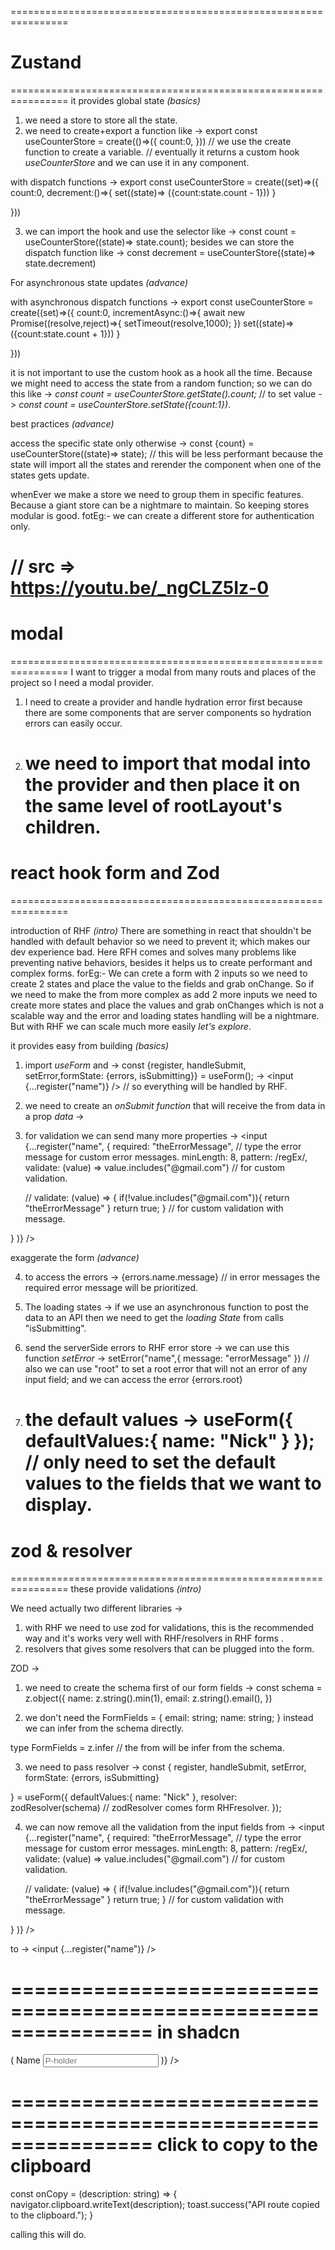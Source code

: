 ================================================================

# Zustand

================================================================
it provides global state _(basics)_

1. we need a store to store all the state.
2. we need to create+export a function like -> export const useCounterStore = create<propsType>(()=>({
   count:0,
   }))
   // we use the create function to create a variable.
   // eventually it returns a custom hook _useCounterStore_ and we can use it in any component.

with dispatch functions -> export const useCounterStore = create<propsType>((set)=>({
count:0,
decrement:()=>{
set((state)=> ({count:state.count - 1}))
}

}))

3. we can import the hook and use the selector like -> const count = useCounterStore((state)=> state.count);
   besides we can store the dispatch function like -> const decrement = useCounterStore((state)=> state.decrement)

For asynchronous state updates _(advance)_

with asynchronous dispatch functions -> export const useCounterStore = create<propsType>((set)=>({
count:0,
incrementAsync:()=>{
await new Promise((resolve,reject)=>{
setTimeout(resolve,1000);
})
set((state)=> ({count:state.count + 1}))
}

}))

it is not important to use the custom hook as a hook all the time. Because we might need to access the state from a random function; so we can do this like -> _const count = useCounterStore.getState().count;_
// to set value -> _const count = useCounterStore.setState({count:1})_.

best practices _(advance)_

access the specific state only otherwise -> const {count} = useCounterStore((state)=> state); // this will be less performant because the state will import all the states and rerender the component when one of the states gets update.

whenEver we make a store we need to group them in specific features. Because a giant store can be a nightmare to maintain.
So keeping stores modular is good. fotEg:- we can create a different store for authentication only.

# // src => https://youtu.be/_ngCLZ5Iz-0

# modal

================================================================
I want to trigger a modal from many routs and places of the project so I need a modal provider.

1. I need to create a provider and handle hydration error first because there are some components that are server components so hydration errors can easily occur.
2. # we need to import that modal into the provider and then place it on the same level of rootLayout's children.

# react hook form and Zod

================================================================

introduction of RHF _(intro)_
There are something in react that shouldn't be handled with default behavior so we need to prevent it; which makes our dev experience bad. Here RFH comes and solves many problems like preventing native behaviors, besides it helps us to create performant and complex forms.
forEg:- We can crete a form with 2 inputs so we need to create 2 states and place the value to the fields and grab onChange. So if we need to make the from more complex as add 2 more inputs we need to create more states and place the values and grab onChanges which is not a scalable way and the error and loading states handling will be a nightmare. But with RHF we can scale much more easily _let's explore_.

it provides easy from building _(basics)_

1. import _useForm_ and -> const {register, handleSubmit, setError,formState: {errors, isSubmitting}} = useForm<FormFieldsInterface>();
   -> <input {...register("name")} /> // so everything will be handled by RHF.

2. we need to create an _onSubmit function_ that will receive the from data in a prop _data_ -> <form onSubmit={handleSubmit(onsubmitFunction)}>

3. for validation we can send many more properties
   -> <input {...register("name",
   {
   required: "theErrorMessage", // type the error message for custom error messages.
   minLength: 8,
   pattern: /regEx/,
   validate: (value) => value.includes("@gmail.com") // for custom validation.

   // validate: (value) => {
   if(!value.includes("@gmail.com")){
   return "theErrorMessage"
   }
   return true;
   } // for custom validation with message.

}
)} />

exaggerate the form _(advance)_

4. to access the errors -> {errors.name.message} // in error messages the required error message will be prioritized.
5. The loading states -> if we use an asynchronous function to post the data to an API then we need to get the _loading State_ from calls "isSubmitting".

6. send the serverSide errors to RHF error store -> we can use this function _setError_ -> setError("name",{
   message: "errorMessage"
   })
   // also we can use "root" to set a root error that will not an error of any input field; and we can access the error {errors.root}

7. the default values -> useForm<FormFieldsInterface>({
   defaultValues:{
   name: "Nick"
   }
   });
   // only need to set the default values to the fields that we want to display.
   ================================================================

# zod & resolver

================================================================
these provide validations _(intro)_

We need actually two different libraries ->

1. with RHF we need to use zod for validations, this is the recommended way and it's works very well with RHF/resolvers in RHF forms .
2. resolvers that gives some resolvers that can be plugged into the form.

ZOD ->

1. we need to create the schema first of our form fields
   -> const schema = z.object({
   name: z.string().min(1),
   email: z.string().email(),
   })

2. we don't need the FormFields = { email: string; name: string; } instead we can infer from the schema directly.

type FormFields = z.infer<typeof schema> // the from will be infer from the schema.

3. we need to pass resolver ->
   const {
   register,
   handleSubmit,
   setError,
   formState: {errors, isSubmitting}

} = useForm<FormFieldsInterface>({
defaultValues:{
name: "Nick"
},
resolver: zodResolver(schema) // zodResolver comes form RHFresolver.
});

4. we can now remove all the validation from the input fields
   from -> <input {...register("name",
   {
   required: "theErrorMessage", // type the error message for custom error messages.
   minLength: 8,
   pattern: /regEx/,
   validate: (value) => value.includes("@gmail.com") // for custom validation.

   // validate: (value) => {
   if(!value.includes("@gmail.com")){
   return "theErrorMessage"
   }
   return true;
   } // for custom validation with message.

}
)} />

to -> <input {...register("name")} />

================================================================
in shadcn
================================================================

<Form {...form} >
<form onSubmit={form.handleSubmit(onSubmit)}>
<FormField
control={form.control}
name="name"
render={({ field }) => (
<FormItem >
<FormLabel >Name</FormLabel>
<Input placeholder="P-holder" {...field} />
</FormItem>
)}
/>
</form>
</Form>


================================================================
click to copy to the clipboard
================================================================
const onCopy = (description: string) => {
    navigator.clipboard.writeText(description);
    toast.success("API route copied to the clipboard.");
}

calling this will do.

